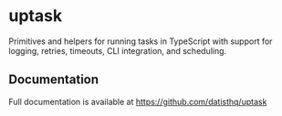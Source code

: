 # uptask

Primitives and helpers for running tasks in TypeScript with support for logging, retries, timeouts, CLI integration, and scheduling.

## Documentation

Full documentation is available at https://github.com/datisthq/uptask
